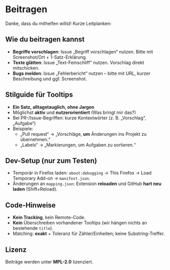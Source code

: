 # Beitragen

Danke, dass du mithelfen willst! Kurze Leitplanken:

## Wie du beitragen kannst
- **Begriffe vorschlagen**: Issue „Begriff vorschlagen“ nutzen. Bitte mit Screenshot/Ort + 1-Satz-Erklärung.
- **Texte glätten**: Issue „Text-Feinschliff“ nutzen. Vorschlag direkt mitschicken.
- **Bugs melden**: Issue „Fehlerbericht“ nutzen – bitte mit URL, kurzer Beschreibung und ggf. Screenshot.

## Stilguide für Tooltips
- **Ein Satz, alltagstauglich, ohne Jargon**
- Möglichst **aktiv** und **nutzerorientiert** (Was bringt mir das?)
- Bei PR-/Issue-Begriffen: kurze Kontextwörter (z. B. „Vorschlag“, „Aufgabe“)
- Beispiele:  
  - „Pull request“ → „Vorschläge, **um** Änderungen ins Projekt zu übernehmen.“  
  - „Labels“ → „Markierungen, um Aufgaben zu sortieren.“

## Dev-Setup (nur zum Testen)
- Temporär in Firefox laden: `about:debugging` → This Firefox → Load Temporary Add-on → `manifest.json`.
- Änderungen an `mapping.json`: Extension **reloaden** und GitHub **hart neu laden** (Shift+Reload).

## Code-Hinweise
- **Kein Tracking**, kein Remote-Code.
- **Kein** Überschreiben vorhandener Tooltips (wir hängen nichts an bestehende `title`).
- Matching: **exakt** + Toleranz für Zähler/Einheiten; keine Substring-Treffer.

## Lizenz
Beiträge werden unter **MPL-2.0** lizenziert.
